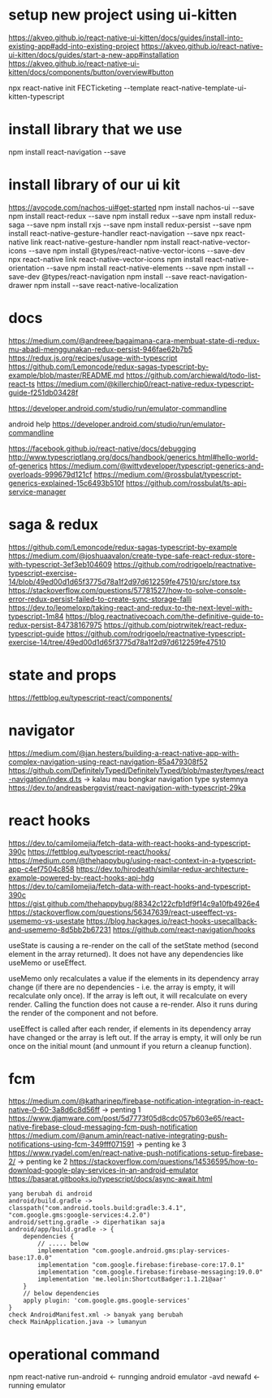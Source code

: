 # setup new project using ui-kitten
https://akveo.github.io/react-native-ui-kitten/docs/guides/install-into-existing-app#add-into-existing-project
https://akveo.github.io/react-native-ui-kitten/docs/guides/start-a-new-app#installation
https://akveo.github.io/react-native-ui-kitten/docs/components/button/overview#button

npx react-native init FECTicketing --template react-native-template-ui-kitten-typescript

# install library that we use
npm install react-navigation --save

# install library of our ui kit
https://avocode.com/nachos-ui#get-started
npm install nachos-ui --save
npm install react-redux --save
npm install redux --save
npm install redux-saga --save
npm install rxjs --save
npm install redux-persist --save 
npm install react-native-gesture-handler react-navigation --save
npx react-native link react-native-gesture-handler
npm install react-native-vector-icons --save
npm install @types/react-native-vector-icons --save-dev  
npx react-native link react-native-vector-icons
npm install react-native-orientation --save
npm install react-native-elements --save
npm install --save-dev @types/react-navigation
npm install --save react-navigation-drawer
npm install --save react-native-localization

# docs
https://medium.com/@andreee/bagaimana-cara-membuat-state-di-redux-mu-abadi-menggunakan-redux-persist-946fae62b7b5
https://redux.js.org/recipes/usage-with-typescript
https://github.com/Lemoncode/redux-sagas-typescript-by-example/blob/master/README.md
https://github.com/archiewald/todo-list-react-ts
https://medium.com/@killerchip0/react-native-redux-typescript-guide-f251db03428f

https://developer.android.com/studio/run/emulator-commandline

android help
https://developer.android.com/studio/run/emulator-commandline

https://facebook.github.io/react-native/docs/debugging
http://www.typescriptlang.org/docs/handbook/generics.html#hello-world-of-generics
https://medium.com/@wittydeveloper/typescript-generics-and-overloads-999679d121cf
https://medium.com/@rossbulat/typescript-generics-explained-15c6493b510f
https://github.com/rossbulat/ts-api-service-manager

# saga & redux
https://github.com/Lemoncode/redux-sagas-typescript-by-example
https://medium.com/@joshuaavalon/create-type-safe-react-redux-store-with-typescript-3ef3eb104609
https://github.com/rodrigoelp/reactnative-typescript-exercise-14/blob/49ed00d1d65f3775d78a1f2d97d612259fe47510/src/store.tsx
https://stackoverflow.com/questions/57781527/how-to-solve-console-error-redux-persist-failed-to-create-sync-storage-falli
https://dev.to/leomeloxp/taking-react-and-redux-to-the-next-level-with-typescript-1m84
https://blog.reactnativecoach.com/the-definitive-guide-to-redux-persist-84738167975
https://github.com/piotrwitek/react-redux-typescript-guide
https://github.com/rodrigoelp/reactnative-typescript-exercise-14/tree/49ed00d1d65f3775d78a1f2d97d612259fe47510
# state and props
https://fettblog.eu/typescript-react/components/
# navigator
https://medium.com/@jan.hesters/building-a-react-native-app-with-complex-navigation-using-react-navigation-85a479308f52
https://github.com/DefinitelyTyped/DefinitelyTyped/blob/master/types/react-navigation/index.d.ts -> kalau mau bongkar navigation type systemnya
https://dev.to/andreasbergqvist/react-navigation-with-typescript-29ka
# react hooks
https://dev.to/camilomejia/fetch-data-with-react-hooks-and-typescript-390c
https://fettblog.eu/typescript-react/hooks/
https://medium.com/@thehappybug/using-react-context-in-a-typescript-app-c4ef7504c858
https://dev.to/hirodeath/similar-redux-architecture-example-powered-by-react-hooks-api-hdg
https://dev.to/camilomejia/fetch-data-with-react-hooks-and-typescript-390c
https://gist.github.com/thehappybug/88342c122cfb1df9f14c9a10fb4926e4
https://stackoverflow.com/questions/56347639/react-useeffect-vs-usememo-vs-usestate
https://blog.hackages.io/react-hooks-usecallback-and-usememo-8d5bb2b67231
https://github.com/react-navigation/hooks

useState is causing a re-render on the call of the setState method (second element in the array returned). It does not have any dependencies like useMemo or useEffect.

useMemo only recalculates a value if the elements in its dependency array change (if there are no dependencies - i.e. the array is empty, it will recalculate only once). If the array is left out, it will recalculate on every render. Calling the function does not cause a re-render. Also it runs during the render of the component and not before.

useEffect is called after each render, if elements in its dependency array have changed or the array is left out. If the array is empty, it will only be run once on the initial mount (and unmount if you return a cleanup function).

# fcm
https://medium.com/@katharinep/firebase-notification-integration-in-react-native-0-60-3a8d6c8d56ff -> penting 1
https://www.djamware.com/post/5d7773f05d8cdc057b603e65/react-native-firebase-cloud-messaging-fcm-push-notification
https://medium.com/@anum.amin/react-native-integrating-push-notifications-using-fcm-349fff071591 -> penting ke 3
https://www.ryadel.com/en/react-native-push-notifications-setup-firebase-2/ -> penting ke 2
https://stackoverflow.com/questions/14536595/how-to-download-google-play-services-in-an-android-emulator
https://basarat.gitbooks.io/typescript/docs/async-await.html
```
yang berubah di android
android/build.gradle -> classpath("com.android.tools.build:gradle:3.4.1", "com.google.gms:google-services:4.2.0")
android/setting.gradle -> diperhatikan saja
android/app/build.gradle -> {
    dependencies {
        // ..... below
        implementation "com.google.android.gms:play-services-base:17.0.0"
        implementation "com.google.firebase:firebase-core:17.0.1"
        implementation "com.google.firebase:firebase-messaging:19.0.0"
        implementation 'me.leolin:ShortcutBadger:1.1.21@aar'
    }
    // below dependencies
    apply plugin: 'com.google.gms.google-services'
}
check AndroidManifest.xml -> banyak yang berubah
check MainApplication.java -> lumanyun
```

# operational command
npm react-native run-android <- runnging android
emulator -avd newafd <- running emulator
